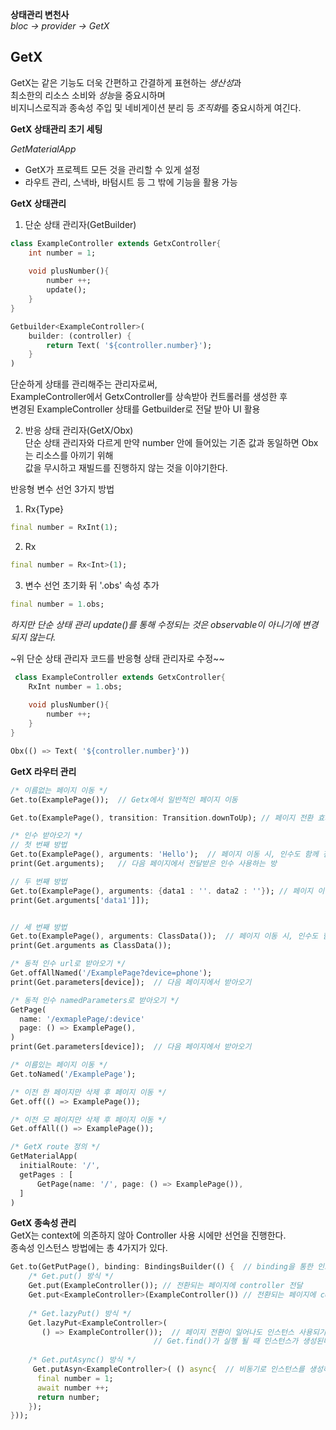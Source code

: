 **상태관리 변천사**   
*bloc -> provider -> GetX*

## GetX
GetX는 같은 기능도 더욱 간편하고 간결하게 표현하는 *생산성*과   
최소한의 리소스 소비와 *성능*을 중요시하며   
비지니스로직과 종속성 주입 및 네비게이션 분리 등 *조직화*를 중요시하게 여긴다.   

__GetX 상태관리 초기 세팅__   

*GetMaterialApp*   
- GetX가 프로젝트 모든 것을 관리할 수 있게 설정   
- 라우트 관리, 스낵바, 바텀시트 등 그 밖에 기능을 활용 가능   
   
   
__GetX 상태관리__   
1. 단순 상태 관리자(GetBuilder)   
```dart
class ExampleController extends GetxController{
	int number = 1;
	
	void plusNumber(){
		number ++;
		update();
	}
}

Getbuilder<ExampleController>(
	builder: (controller) {
		return Text( '${controller.number}');
	}
)
```

단순하게 상태를 관리해주는 관리자로써,   
ExampleController에서 GetxController를 상속받아 컨트롤러를 생성한 후      
변경된 ExampleController 상태를 Getbuilder로 전달 받아 UI 활용   
   
   
2. 반응 상태 관리자(GetX/Obx)   
단순 상태 관리자와 다르게 만약 number 안에 들어있는 기존 값과 동일하면 Obx는 리소스를 아끼기 위해   
값을 무시하고 재빌드를 진행하지 않는 것을 이야기한다.
     
반응형 변수 선언 3가지 방법
1. Rx{Type}
```dart
final number = RxInt(1);
```
2. Rx<Type>
```dart
final number = Rx<Int>(1);
```
3. 변수 선언 초기화 뒤 '.obs' 속성 추가
```dart
final number = 1.obs;
```

*하지만 단순 상태 관리 update()를 통해 수정되는 것은 observable이 아니기에 변경되지 않는다.*
         
~위 단순 상태 관리자 코드를 반응형 상태 관리자로 수정~~
```dart
 class ExampleController extends GetxController{
	RxInt number = 1.obs;
	
	void plusNumber(){
		number ++;
	}
}

Obx(() => Text( '${controller.number}'))
```
     

__GetX 라우터 관리__
  ```dart
/* 이름없는 페이지 이동 */
Get.to(ExamplePage());	// Getx에서 일반적인 페이지 이동

Get.to(ExamplePage(), transition: Transition.downToUp);	// 페이지 전환 효과를 이용한 페이지 이동

/* 인수 받아오기 */
// 첫 번째 방법
Get.to(ExamplePage(), arguments: 'Hello');	// 페이지 이동 시, 인수도 함께 전달
print(Get.arguments); 	// 다음 페이지에서 전달받은 인수 사용하는 방

// 두 번째 방법
Get.to(ExamplePage(), arguments: {data1 : ''. data2 : ''});	// 페이지 이동 시, 인수도 함께 전달
print(Get.arguments['data1']]);


// 세 번째 방법
Get.to(ExamplePage(), arguments: ClassData());	// 페이지 이동 시, 인수도 함께 전달
print(Get.arguments as ClassData());

/* 동적 인수 url로 받아오기 */
Get.offAllNamed('/ExamplePage?device=phone');
print(Get.parameters[device]);	// 다음 페이지에서 받아오기

/* 동적 인수 namedParameters로 받아오기 */
GetPage(
	name: '/exmaplePage/:device'
	page: () => ExamplePage(), 
)
print(Get.parameters[device]);	// 다음 페이지에서 받아오기

/* 이름있는 페이지 이동 */
Get.toNamed('/ExamplePage');

/* 이전 한 페이지만 삭제 후 페이지 이동 */
Get.off(() => ExamplePage());

/* 이전 모 페이지만 삭제 후 페이지 이동 */
Get.offAll(() => ExamplePage());

/* GetX route 정의 */
GetMaterialApp(
	initialRoute: '/',
	getPages : [
		GetPage(name: '/', page: () => ExamplePage()),
	]
)
``` 

__GetX 종속성 관리__   
GetX는 context에 의존하지 않아 Controller 사용 시에만 선언을 진행한다.   
종속성 인스턴스 방법에는 총 4가지가 있다.   

``` dart
Get.to(GetPutPage(), binding: BindingsBuilder(() {	// binding을 통한 인스턴스 전달 
	/* Get.put() 방식 */
	Get.put(ExampleController()); // 전환되는 페이지에 controller 전달 
	Get.put<ExampleController>(ExampleController())	// 전환되는 페이지에 controller 전달
	
	/* Get.lazyPut() 방식 */
	Get.lazyPut<ExampleController>(
       () => ExampleController());	// 페이지 전환이 일어나도 인스턴스 사용되기 전까지는 생성되지 않는다. 
       							// Get.find()가 실행 될 때 인스턴스가 생성된다.
       							
	/* Get.putAsync() 방식 */
     Get.putAsyn<ExampleController>( () async{	// 비동기로 인스턴스를 생성하기 원할 때 사용
	  final number = 1;
	  await number ++;
	  return number;
	});
}));

``` 
